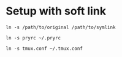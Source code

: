 # Setup with soft link

```
ln -s /path/to/original /path/to/symlink

ln -s pryrc ~/.pryrc

ln -s tmux.conf ~/.tmux.conf
```
